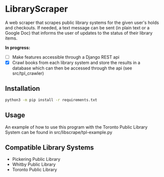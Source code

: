 # LibraryScraper

A web scraper that scrapes public library systems for the given user's holds and checkouts. If needed, a text message can be sent (in plain text or a Google Doc) that informs the user of updates to the status of their library items.

**In progress:**
- [ ] Make features accessible through a Django REST api
- [x] Crawl books from each library system and store the results in a database which can then be accessed through the api (see src/tpl_crawler)

## Installation

```bash
python3 -m pip install -r requirements.txt
```

## Usage

An example of how to use this program with the Toronto Public Library System can be found in src/libscrape/tpl-example.py

## Compatible Library Systems

* Pickering Public Library
* Whitby Public Library
* Toronto Public Library 
